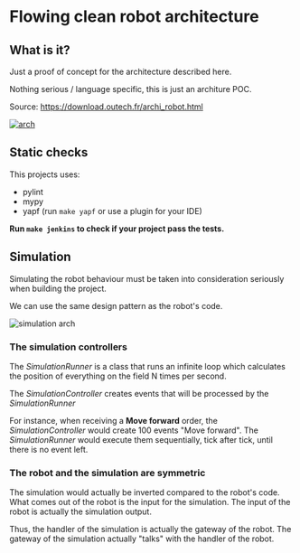 # Flowing clean robot architecture

## What is it?

Just a proof of concept for the architecture described here.

Nothing serious / language specific, this is just an architure POC.

Source: https://download.outech.fr/archi_robot.html

[![arch](https://raw.githubusercontent.com/outech-robotic/hl-flowing-clean-arch/master/docs/img/archi_robot.png)](https://download.outech.fr/archi_robot.html)


## Static checks

This projects uses:
 * pylint
 * mypy
 * yapf (run `make yapf` or use a plugin for your IDE)

**Run `make jenkins` to check if your project pass the tests.**


## Simulation

Simulating the robot behaviour must be taken into consideration seriously when building the project.

We can use the same design pattern as the robot's code. 

![simulation arch](https://raw.githubusercontent.com/outech-robotic/hl-flowing-clean-arch/master/docs/img/simulation.png)

### The simulation controllers

The *SimulationRunner* is a class that runs an infinite loop which calculates the position of everything on the field N times per second.

The *SimulationController* creates events that will be processed by the *SimulationRunner*

For instance, when receiving a **Move forward** order, the *SimulationController* would create 100 events "Move forward". The *SimulationRunner* would execute them sequentially, tick after tick, until there is no event left.

### The robot and the simulation are symmetric

The simulation would actually be inverted compared to the robot's code. What comes out of the robot is the input for the simulation. The input of the robot is actually the simulation output.

Thus, the handler of the simulation is actually the gateway of the robot. The gateway of the simulation actually "talks" with the handler of the robot.


